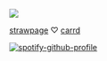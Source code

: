 ![](https://i.pinimg.com/736x/ff/02/cc/ff02cc1c67e1f9e0a5447a01704a8e0e.jpg)

[strawpage](https://jazzzie.straw.page/) ‪♡ [carrd](https://arrlertt.carrd.co/)



 [![spotify-github-profile](https://spotify-github-profile.kittinanx.com/api/view?uid=wjdes5kajmt1gqhbzctuzbgid&cover_image=true&theme=natemoo-re&show_offline=false&background_color=121212&interchange=true&bar_color=53b14f&bar_color_cover=false)](https://github.com/kittinan/spotify-github-profile) 


 
 

